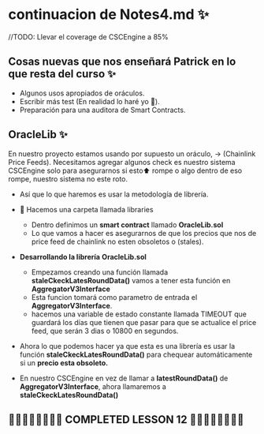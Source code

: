 # continuacion de Notes4.md ✨

//TODO: Llevar el coverage de CSCEngine a 85%

## Cosas nuevas que nos enseñará Patrick en lo que resta del curso ✨

- Algunos usos apropiados de oráculos.
- Escribir más test (En realidad lo haré yo 🤌).
- Preparación para una auditora de Smart Contracts.

## OracleLib ✨

En nuestro proyecto estamos usando por supuesto un oráculo, -> (Chainlink Price Feeds). Necesitamos agregar algunos check es nuestro sistema CSCEngine solo para asegurarnos si esto⬆️ rompe o algo dentro de eso rompe, nuestro sistema no este roto.

- Así que lo que haremos es usar la metodología de librería.
- 📁 Hacemos una carpeta llamada libraries

  - Dentro definimos un **smart contract** llamado **OracleLib.sol**
  - Lo que vamos a hacer es asegurarnos de que los precios que nos de price feed de chainlink no esten obsoletos o (stales).

- **Desarrollando la librería** **OracleLib.sol**

  - Empezamos creando una función llamada **staleCkeckLatesRoundData()** vamos a tener esta función en **AggregatorV3Interface**
  - Esta funcion tomará como parametro de entrada el **AggregatorV3Interface**.
  - hacemos una variable de estado constante llamada TIMEOUT que guardará los días que tienen que pasar para que se actualice el price feed, que serán 3 dias o 10800 en segundos.

- Ahora lo que podemos hacer ya que esta es una librería es usar la función **staleCkeckLatesRoundData()** para chequear automáticamente si un **precio esta obsoleto.**
- En nuestro CSCEngine en vez de llamar a **latestRoundData()** de **AggregatorV3Interface**, ahora llamaremos a **staleCkeckLatesRoundData()**

## 🎊🎊🎊🎊🎊🎊🎊🎊 COMPLETED LESSON 12 🎊🎊🎊🎊🎊🎊🎊🎊
